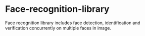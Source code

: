 # Face-recognition-library
Face recognition library includes face detection, identification and verification concurrently on multiple faces in image. 
